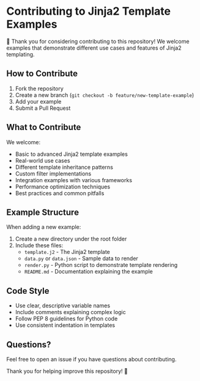 # Contributing to Jinja2 Template Examples

👋 Thank you for considering contributing to this repository! We welcome examples that demonstrate different use cases and features of Jinja2 templating.

## How to Contribute

1. Fork the repository
2. Create a new branch (`git checkout -b feature/new-template-example`)
3. Add your example
4. Submit a Pull Request

## What to Contribute

We welcome:

- Basic to advanced Jinja2 template examples
- Real-world use cases
- Different template inheritance patterns
- Custom filter implementations
- Integration examples with various frameworks
- Performance optimization techniques
- Best practices and common pitfalls

## Example Structure

When adding a new example:

1. Create a new directory under the root folder
2. Include these files:
   - `template.j2` - The Jinja2 template
   - `data.py` or `data.json` - Sample data to render
   - `render.py` - Python script to demonstrate template rendering
   - `README.md` - Documentation explaining the example

## Code Style

- Use clear, descriptive variable names
- Include comments explaining complex logic
- Follow PEP 8 guidelines for Python code
- Use consistent indentation in templates

## Questions?

Feel free to open an issue if you have questions about contributing.

Thank you for helping improve this repository! 🎉